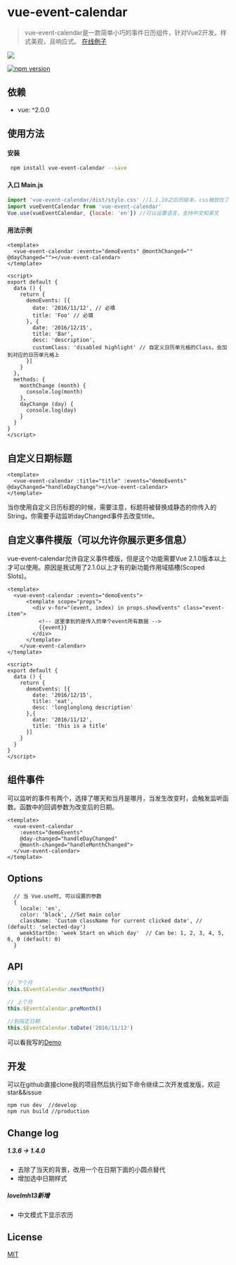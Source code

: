 # vue-event-calendar

> vue-event-calendar是一款简单小巧的事件日历组件，针对Vue2开发。样式美观，且响应式。
> [在线例子](http://geoffzhu.cn/vue-event-calendar/)

![](http://o80ronwlu.bkt.clouddn.com/vue-event-calendar.gif)

[![npm version](https://img.shields.io/npm/v/vue-event-calendar.svg)](https://www.npmjs.com/package/vue-event-calendar)

## 依赖
- vue: ^2.0.0

## 使用方法
#### 安装

``` sh
 npm install vue-event-calendar --save
```

#### 入口 Main.js

```javascript
import 'vue-event-calendar/dist/style.css' //1.1.10之后的版本，css被放在了单独的文件中，方便替换
import vueEventCalendar from 'vue-event-calendar'
Vue.use(vueEventCalendar, {locale: 'en'}) //可以设置语言，支持中文和英文
```

#### 用法示例

```vue
<template>
  <vue-event-calendar :events="demoEvents" @monthChanged="" @dayChanged=""></vue-event-calendar>
</template>

<script>
export default {
  data () {
    return {
      demoEvents: [{
        date: '2016/11/12', // 必填
        title: 'Foo' // 必填
      }, {
        date: '2016/12/15',
        title: 'Bar',
        desc: 'description',
        customClass: 'disabled highlight' // 自定义日历单元格的Class，会加到对应的日历单元格上
      }]
    }
  },
  methods: {
    monthChange (month) {
      console.log(month)
    },
    dayChange (day) {
      console.log(day)
    }
  }
}
</script>
```

## 自定义日期标题

```vue
<template>
  <vue-event-calendar :title="title" :events="demoEvents" @dayChanged="handleDayChange"></vue-event-calendar>
</template>
```

当你使用自定义日历标题的时候，需要注意，标题将被替换成静态的你传入的String，你需要手动监听dayChanged事件去改变title。

## 自定义事件模版（可以允许你展示更多信息）
vue-event-calendar允许自定义事件模版，但是这个功能需要Vue 2.1.0版本以上才可以使用。原因是我试用了2.1.0以上才有的新功能作用域插槽(Scoped Slots)。

```vue
<template>
  <vue-event-calendar :events="demoEvents">
      <template scope="props">
        <div v-for="(event, index) in props.showEvents" class="event-item">
          <!-- 这里拿到的是传入的单个event所有数据 -->
          {{event}}
        </div>
      </template>
    </vue-event-calendar>
</template>

<script>
export default {
  data () {
    return {
      demoEvents: [{
        date: '2016/12/15',
        title: 'eat',
        desc: 'longlonglong description'
      },{
        date: '2016/11/12',
        title: 'this is a title'
      }]
    }
  }
}
</script>
```

## 组件事件
可以监听的事件有两个，选择了哪天和当月是哪月，当发生改变时，会触发监听函数。函数中的回调参数为改变后的日期。
```
<template>
  <vue-event-calendar
    :events="demoEvents"
    @day-changed="handleDayChanged"
    @month-changed="handleMonthChanged">
  </vue-event-calendar>
</template>
```

## Options

```
  // 当 Vue.use时, 可以设置的参数
  {
    locale: 'en',
    color: 'black', //Set main color
    className: 'Custom className for current clicked date', // (default: 'selected-day')
    weekStartOn: 'week Start on which day'  // Can be: 1, 2, 3, 4, 5, 6, 0 (default: 0)
  }
```

## API
```javascript
// 下个月
this.$EventCalendar.nextMonth()
```
```javascript
// 上个月
this.$EventCalendar.preMonth()
```
```javascript
//到指定日期
this.$EventCalendar.toDate('2016/11/12')
```
可以看我写的[Demo](https://github.com/GeoffZhu/vue-event-calendar/tree/master/demo)

## 开发
可以在github直接clone我的项目然后执行如下命令继续二次开发或发版，欢迎star&&issue
```
npm run dev  //develop
npm run build //production
```

## Change log

##### 1.3.6 -> 1.4.0

- 去除了当天的背景，改用一个在日期下面的小圆点替代
- 增加选中日期样式

##### lovelmh13新增
- 中文模式下显示农历


## License

[MIT](https://opensource.org/licenses/MIT)
